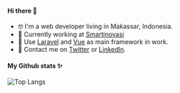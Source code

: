 #### Hi there 👋

- 🤓 I'm a web developer living in Makassar, Indonesia.
- 🔭 Currently working at [Smartinovasi](https://smartinovasi.com)
- 🌱 Use [Laravel](https://laravel.com) and [Vue](https://vuejs.org) as main framework in work.
- 💬 Contact me on [Twitter](https://twitter.com/caesarali_l) or [LinkedIn](https://www.linkedin.com/in/caesar-ali-l-1626ab112/).

#### My Github stats ✨
![Top Langs](https://github-readme-stats.vercel.app/api/top-langs/?username=caesarali)

<!-- ![GitHub stats](https://github-readme-stats.vercel.app/api?username=caesarali&show_icons=true) -->

